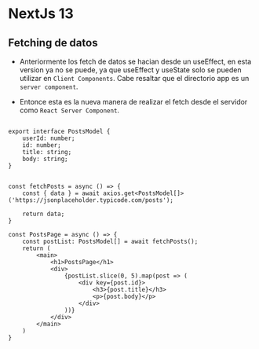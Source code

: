 # NextJs 13

## Fetching de datos

- Anteriormente los fetch de datos se hacian desde un useEffect, en esta version ya no se puede, ya que useEffect y useState solo se pueden utilizar en `Client Components`. Cabe resaltar que el directorio app es un `server component`.

- Entonce esta es la nueva manera de realizar el fetch desde el servidor como `React Server Component`.

```

export interface PostsModel {
    userId: number;
    id: number;
    title: string;
    body: string;
}


const fetchPosts = async () => {
    const { data } = await axios.get<PostsModel[]>('https://jsonplaceholder.typicode.com/posts');

    return data;
}

const PostsPage = async () => {
    const postList: PostsModel[] = await fetchPosts();
    return (
        <main>
            <h1>PostsPage</h1>
            <div>
                {postList.slice(0, 5).map(post => (
                    <div key={post.id}>
                        <h3>{post.title}</h3>
                        <p>{post.body}</p>
                    </div>
                ))}
            </div>
        </main>
    )
}
```
